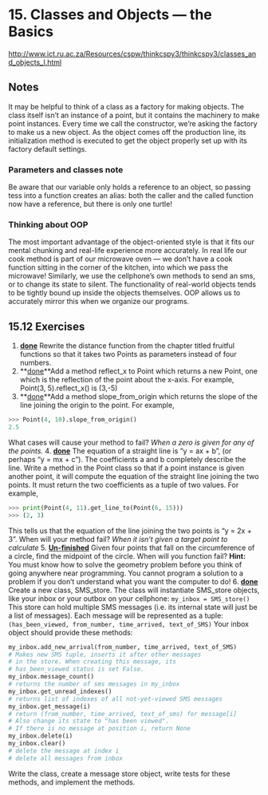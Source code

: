 # 15. Classes and Objects — the Basics

http://www.ict.ru.ac.za/Resources/cspw/thinkcspy3/thinkcspy3/classes_and_objects_I.html

## Notes
It may be helpful to think of a class as a factory for making objects. The class itself isn’t an instance of a point, 
but it contains the machinery to make point instances. Every time we call the constructor, we’re asking the factory 
to make us a new object. As the object comes off the production line, its initialization method is executed to get 
the object properly set up with its factory default settings.
### Parameters and classes note
Be aware that our variable only holds a reference to an object, so passing tess into a function creates an alias: 
both the caller and the called function now have a reference, but there is only one turtle!

### Thinking about OOP
The most important advantage of the object-oriented style is that it fits our mental chunking and real-life experience
more accurately. In real life our cook method is part of our microwave oven — we don’t have a cook function sitting 
in the corner of the kitchen, into which we pass the microwave! Similarly, we use the cellphone’s own methods to 
send an sms, or to change its state to silent. The functionality of real-world objects tends to be tightly bound 
up inside the objects themselves. OOP allows us to accurately mirror this when we organize our programs.

## 15.12 Exercises
1. **[done](https://github.com/ptsiampas/Exercises_Learning_Python3/blob/master/15._Classes%20and%20Objects_Basics/Exercise_15.12.1.py)** Rewrite the distance function from the chapter titled fruitful functions so that it takes
two Points as parameters instead of four numbers.
2. **[done](https://github.com/ptsiampas/Exercises_Learning_Python3/blob/master/15._Classes%20and%20Objects_Basics/Exercise_15.12.2.py)**Add a method reflect_x to Point which returns a new Point, one which is the reflection of the point about 
the x-axis. For example, Point(3, 5).reflect_x() is (3,-5)
3. **[done](https://github.com/ptsiampas/Exercises_Learning_Python3/blob/master/15._Classes%20and%20Objects_Basics/Exercise_15.12.3.py)**Add a method slope_from_origin which returns the slope of the line joining the
origin to the point. For example,
```python
>>> Point(4, 10).slope_from_origin()
2.5
```
What cases will cause your method to fail? _When a zero is given for any of the points._
4. **[done](https://github.com/ptsiampas/Exercises_Learning_Python3/blob/master/15._Classes%20and%20Objects_Basics/Exercise_15.12.4.py)** The equation of a straight line is “y = ax + b”, (or perhaps “y = mx + c”). The coefficients
a and b completely describe the line. Write a method in the Point class so that if a point
instance is given another point, it will compute the equation of the straight line joining
the two points. It must return the two coefficients as a tuple of two values. For example,
```python
>>> print(Point(4, 11).get_line_to(Point(6, 15)))
>>> (2, 3)
```
This tells us that the equation of the line joining the two points is “y = 2x + 3”. When
will your method fail? _When it isn't given a target point to calculate_
5. **[Un-finished](https://github.com/ptsiampas/Exercises_Learning_Python3/blob/master/15._Classes%20and%20Objects_Basics/Exercise_15.12.5.py)** Given four points that fall on the circumference of a circle, find the midpoint of the circle.
When will you function fail?
**Hint:** You must know how to solve the geometry problem before you think of going
anywhere near programming. You cannot program a solution to a problem if you don’t
understand what you want the computer to do!
6. **[done](https://github.com/ptsiampas/Exercises_Learning_Python3/blob/master/15._Classes%20and%20Objects_Basics/Exercise_15.12.6.py)** Create a new class, SMS_store. The class will instantiate SMS_store objects, like your
inbox or your outbox on your cellphone:
`my_inbox = SMS_store()`
This store can hold multiple SMS messages (i.e. its internal state will just be a list of
messages). Each message will be represented as a tuple:
`(has_been_viewed, from_number, time_arrived, text_of_SMS)`
Your inbox object should provide these methods:
```python
my_inbox.add_new_arrival(from_number, time_arrived, text_of_SMS)
# Makes new SMS tuple, inserts it after other messages
# in the store. When creating this message, its
# has_been_viewed status is set False.
my_inbox.message_count()
# returns the number of sms messages in my_inbox
my_inbox.get_unread_indexes()
# returns list of indexes of all not-yet-viewed SMS messages
my_inbox.get_message(i)
# return (from_number, time_arrived, text_of_sms) for message[i]
# Also change its state to "has been viewed".
# If there is no message at position i, return None
my_inbox.delete(i)
my_inbox.clear()
# delete the message at index i
# delete all messages from inbox
```
Write the class, create a message store object, write tests for these methods, and implement the methods.
